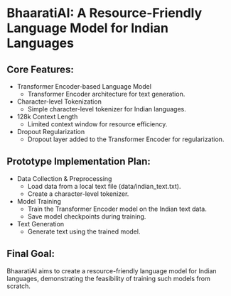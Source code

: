 # BhaaratiAI: A Resource-Friendly Language Model for Indian Languages

## Core Features:

- Transformer Encoder-based Language Model
  - Transformer Encoder architecture for text generation.
- Character-level Tokenization
  - Simple character-level tokenizer for Indian languages.
- 128k Context Length
  - Limited context window for resource efficiency.
- Dropout Regularization
  - Dropout layer added to the Transformer Encoder for regularization.

## Prototype Implementation Plan:

- Data Collection & Preprocessing
  - Load data from a local text file (data/indian_text.txt).
  - Create a character-level tokenizer.
- Model Training
  - Train the Transformer Encoder model on the Indian text data.
  - Save model checkpoints during training.
- Text Generation
  - Generate text using the trained model.

## Final Goal:

BhaaratiAI aims to create a resource-friendly language model for Indian languages, demonstrating the feasibility of training such models from scratch.
